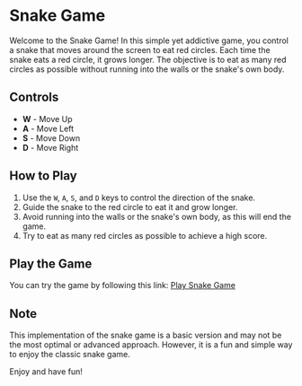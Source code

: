 # Snake Game

Welcome to the Snake Game! In this simple yet addictive game, you control a snake that moves around the screen to eat red circles. Each time the snake eats a red circle, it grows longer. The objective is to eat as many red circles as possible without running into the walls or the snake's own body.

## Controls

- **W** - Move Up
- **A** - Move Left
- **S** - Move Down
- **D** - Move Right

## How to Play

1. Use the `W`, `A`, `S`, and `D` keys to control the direction of the snake.
2. Guide the snake to the red circle to eat it and grow longer.
3. Avoid running into the walls or the snake's own body, as this will end the game.
4. Try to eat as many red circles as possible to achieve a high score.

## Play the Game

You can try the game by following this link: [Play Snake Game](https://notalshami.github.io/webSnake/)

## Note

This implementation of the snake game is a basic version and may not be the most optimal or advanced approach. However, it is a fun and simple way to enjoy the classic snake game.

Enjoy and have fun!
